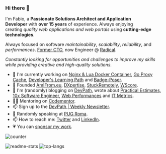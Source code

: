### Hi there 👋

I'm Fabio, a **Passionate Solutions Architect and Application Developer** with **over 15 years** of experience.
Always enjoying creating *quality web applications and web portals* using **cutting-edge technologies**.

Always focused on software *maintainability*, *scalability*, *reliability*, and *performances*. [Former CTO](https://devpath.pro/career/why-i-stepped-down-as-cto/),
now Engineer @ [Radical](https://radicalstorage.com).

*Constantly looking for opportunities and challenges to improve my skills while providing creative and high-quality solutions.*

- 🔭 I'm currently working on [Nginx & Lua Docker Container](https://github.com/fabiocicerchia/nginx-lua), [Go Proxy Cache](https://github.com/fabiocicerchia/go-proxy-cache), [Developer's Learning Path](https://github.com/fabiocicerchia/dev-learning-path) and [Badge-Poser](https://github.com/PUGX/badge-poser).
- 🦄 Founded [AmIFrom.eu](https://gum.co/amifromeu), [DXpertise](https://www.producthunt.com/@dxpertise_com), [StuckRemotely](https://buildforcovid19.io/stuckremotely/), [WScore](https://www.capterra.com/p/185260/WScore/).
- 📓 I'm (randomly) blogging on [DevPath](https://devpath.pro), wrote about [Practical Estimates](https://devpath.pro/project-management/practical-estimates/), [10x Software Engineer](https://leanpub.com/10xse), [Web Performances](https://leanpub.com/webperformances) and [IT Metrics](https://leanpub.com/itmetricsinreallife).
- 👨‍🏫 Mentoring on [Codementor](https://www.codementor.io/@fabiocicerchia?refer=badge).
- 📫 Sign up to the [DevPath | Weekly Newsletter](https://www.getrevue.co/profile/devpath).
- 🎤 Randomly speaking at [PUG Roma](https://roma.grusp.org/?s=fabio+cicerchia).
- 📫 How to reach me: [Twitter](https://twitter.com/fabiocicerchia) and [LinkedIn](https://www.linkedin.com/in/fabiocicerchia/).
- 💗 You can [sponsor my work](https://github.com/sponsors/fabiocicerchia).

![counter](https://en5dh240q777k03.m.pipedream.net)

![readme-stats](https://github-readme-stats.vercel.app/api?username=fabiocicerchia)
![top-langs](https://github-readme-stats.vercel.app/api/top-langs/?username=fabiocicerchia&layout=compact)
